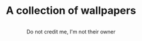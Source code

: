 <div align="center">
  <h1>A collection of wallpapers</h1>
  <img src"https://images.wallpapersden.com/image/wxl-desert-vector-art_64225.jpg">
  <p>Do not credit me, I'm not their owner</p>
  </div>
